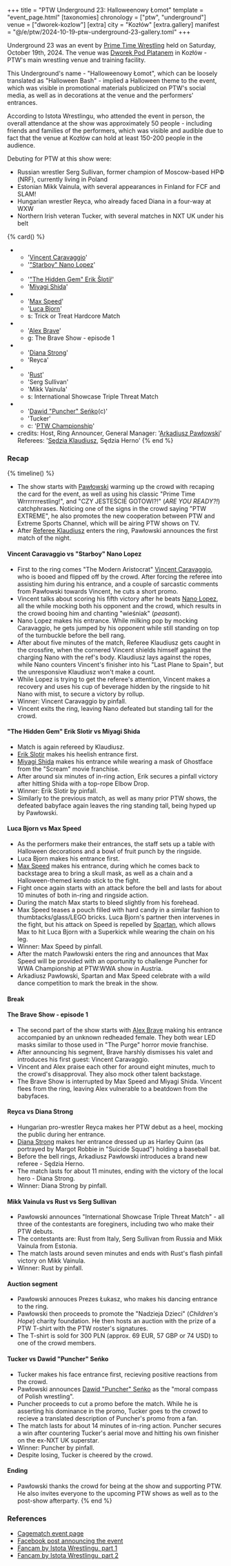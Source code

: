 +++
title = "PTW Underground 23: Halloweenowy Łomot"
template = "event_page.html"
[taxonomies]
chronology = ["ptw", "underground"]
venue = ["dworek-kozlow"]
[extra]
city = "Kozłów"
[extra.gallery]
manifest = "@/e/ptw/2024-10-19-ptw-underground-23-gallery.toml"
+++

Underground 23 was an event by [Prime Time Wrestling](@/o/ptw.md) held on Saturday, October 19th, 2024. The venue was [Dworek Pod Platanem](@/v/dworek-kozlow.md) in Kozłów - PTW's main wrestling venue and training facility.

This Underground's name - "Halloweenowy Łomot", which can be loosely translated as "Halloween Bash" - implied a Halloween theme to the event, which was visible in promotional materials publicized on PTW's social media, as well as in decorations at the venue and the performers' entrances.

According to Istota Wrestlingu, who attended the event in person, the overall attendance at the show was approximately 50 people - including friends and families of the performers, which was visible and audible due to fact that the venue at Kozłów can hold at least 150-200 people in the audience.

Debuting for PTW at this show were:
 * Russian wrestler Serg Sullivan, former champion of Moscow-based НРФ (NRF), currently living in Poland
 * Estonian Mikk Vainula, with several appearances in Finland for FCF and SLAM!
 * Hungarian wrestler Reyca, who already faced Diana in a four-way at WXW
 * Northern Irish veteran Tucker, with several matches in NXT UK under his belt

{% card() %}
- - '[Vincent Caravaggio](@/w/vincent-caravaggio.md)'
  - '["Starboy" Nano Lopez](@/w/nano-lopez.md)'
- - '["The Hidden Gem" Erik Šlotíř](@/w/erik-slotir.md)'
  - '[Miyagi Shida](@/w/miyagi-shida.md)'
- - '[Max Speed](@/w/max-speed.md)'
  - '[Luca Bjorn](@/w/luca-bjorn.md)'
  - s: Trick or Treat Hardcore Match
- - '[Alex Brave](@/w/alex-brave.md)'
  - g: The Brave Show - episode 1
- - '[Diana Strong](@/w/diana-strong.md)'
  - 'Reyca'
- - '[Rust](@/w/rust.md)'
  - 'Serg Sullivan'
  - 'Mikk Vainula'
  - s: International Showcase Triple Threat Match
- - '[Dawid "Puncher" Seńko](@/w/puncher.md)(c)'
  - 'Tucker'
  - c: '[PTW Championship](@/c/ptw-championship.md)'
- credits:
    Host, Ring Announcer, General Manager: '[Arkadiusz Pawłowski](@/w/pan-pawlowski.md)'
    Referees: '[Sędzia Klaudiusz](@/w/sedzia-klaudiusz.md), Sędzia Herno'
{% end %}


### Recap

{% timeline() %}
* The show starts with [Pawłowski](@/w/pan-pawlowski.md) warming up the crowd with recaping the card for the event, as well as using his classic "Prime Time Wrrrrrrrestling!", and "CZY JESTEŚCIE GOTOWI?!" (_ARE YOU READY?!_) catchphrases. Noticing one of the signs in the crowd saying "PTW EXTREME", he also promotes the new cooperation between PTW and Extreme Sports Channel, which will be airing PTW shows on TV.
* After [Referee Klaudiusz](@/w/sedzia-klaudiusz.md) enters the ring, Pawłowski announces the first match of the night.

#### Vincent Caravaggio vs "Starboy" Nano Lopez

* First to the ring comes "The Modern Aristocrat" [Vincent Caravaggio](@/w/vincent-caravaggio.md), who is booed and flipped off by the crowd. After forcing the referee into assisting him during his entrance, and a couple of sarcastic comments from Pawłowski towards Vincent, he cuts a short promo.
* Vincent talks about scoring his fifth victory after he beats [Nano Lopez](@/w/nano-lopez.md), all the while mocking both his opponent and the crowd, which results in the crowd booing him and chanting "wieśniak" (_peasant_).
* Nano Lopez makes his entrance. While milking pop by mocking Caravaggio, he gets jumped by his opponent while still standing on top of the turnbuckle before the bell rang.
* After about five minutes of the match, Referee Klaudiusz gets caught in the crossfire, when the cornered Vincent shields himself against the charging Nano with the ref's body. Klaudiusz lays against the ropes, while Nano counters Vincent's finisher into his "Last Plane to Spain", but the unresponsive Klaudiusz won't make a count.
* While Lopez is trying to get the referee's attention, Vincent makes a recovery and uses his cup of beverage hidden by the ringside to hit Nano with mist, to secure a victory by rollup.
* Winner: Vincent Caravaggio by pinfall.
* Vincent exits the ring, leaving Nano defeated but standing tall for the crowd.

#### "The Hidden Gem" Erik Slotir vs Miyagi Shida
* Match is again refereed by Klaudiusz.
* [Erik Slotir](@/w/erik-slotir.md) makes his heelish entrance first.
* [Miyagi Shida](@/w/miyagi-shida.md) makes his entrance while wearing a mask of Ghostface from the "Scream" movie franchise.
* After around six minutes of in-ring action, Erik secures a pinfall victory after hitting Shida with a top-rope Elbow Drop.
* Winner: Erik Slotir by pinfall.
* Similarly to the previous match, as well as many prior PTW shows, the defeated babyface again leaves the ring standing tall, being hyped up by Pawłowski.

#### Luca Bjorn vs Max Speed
* As the performers make their entrances, the staff sets up a table with Halloween decorations and a bowl of fruit punch by the ringside.
* Luca Bjorn makes his entrance first.
* [Max Speed](@/w/max-speed.md) makes his entrance, during which he comes back to backstage area to bring a skull mask, as well as a chain and a Halloween-themed kendo stick to the fight.
* Fight once again starts with an attack before the bell and lasts for about 10 minutes of both in-ring and ringside action.
* During the match Max starts to bleed slightly from his forehead.
* Max Speed teases a pouch filled with hard candy in a similar fashion to thumbtacks/glass/LEGO bricks. Luca Bjorn's partner then intervenes in the fight, but his attack on Speed is repelled by [Spartan](@/w/spartan.md), which allows Max to hit Luca Bjorn with a Superkick while wearing the chain on his leg.
* Winner: Max Speed by pinfall.
* After the match Pawłowski enters the ring and announces that Max Speed will be provided with an oportunity to challenge Puncher for WWA Championship at PTW:WWA show in Austria.
* Arkadiusz Pawłowski, Spartan and Max Speed celebrate with a wild dance competition to mark the break in the show.

#### Break

#### The Brave Show - episode 1
* The second part of the show starts with [Alex Brave](@/w/alex-brave.md) making his entrance accompanied by an unknown redheaded female. They both wear LED masks similar to those used in "The Purge" horror movie franchise.
* After announcing his segment, Brave harshly dismisses his valet and introduces his first guest: Vincent Caravaggio.
* Vincent and Alex praise each other for around eight minutes, much to the crowd's disapproval. They also mock other talent backstage.
* The Brave Show is interrupted by Max Speed and Miyagi Shida. Vincent flees from the ring, leaving Alex vulnerable to a beatdown from the babyfaces.

#### Reyca vs Diana Strong
* Hungarian pro-wrestler Reyca makes her PTW debut as a heel, mocking the public during her entrance.
* [Diana Strong](@/w/diana-strong.md) makes her entrance dressed up as Harley Quinn (as portrayed by Margot Robbie in "Suicide Squad") holding a baseball bat.
* Before the bell rings, Arkadiusz Pawłowski introduces a brand new referee - Sędzia Herno.
* The match lasts for about 11 minutes, ending with the victory of the local hero - Diana Strong.
* Winner: Diana Strong by pinfall.

#### Mikk Vainula vs Rust vs Serg Sullivan
* Pawłowski announces "International Showcase Triple Threat Match" - all three of the contestants are foreginers, including two who make their PTW debuts.
* The contestants are: Rust from Italy, Serg Sullivan from Russia and Mikk Vainula from Estonia.
* The match lasts around seven minutes and ends with Rust's flash pinfall victory on Mikk Vainula.
* Winner: Rust by pinfall.

#### Auction segment
* Pawłowski annouces Prezes Łukasz, who makes his dancing entrance to the ring.
* Pawłowski then proceeds to promote the "Nadzieja Dzieci" (_Children's Hope_) charity foundation. He then hosts an auction with the prize of a PTW T-shirt with the PTW roster's signatures.
* The T-shirt is sold for 300&nbsp;PLN (approx. 69&nbsp;EUR, 57&nbsp;GBP or 74&nbsp;USD) to one of the crowd members.

#### Tucker vs Dawid "Puncher" Seńko
* Tucker makes his face entrance first, recieving positive reactions from the crowd.
* Pawłowski announces [Dawid "Puncher" Seńko](@/w/puncher.md) as the "moral compass of Polish wrestling".
* Puncher proceeds to cut a promo before the match. While he is asserting his dominance in the promo, Tucker goes to the crowd to recieve a translated description of Puncher's promo from a fan.
* The match lasts for about 14 minutes of in-ring action. Puncher secures a win after countering Tucker's aerial move and hitting his own finisher on the ex-NXT UK superstar.
* Winner: Puncher by pinfall.
* Despite losing, Tucker is cheered by the crowd.

#### Ending
* Pawłowski thanks the crowd for being at the show and supporting PTW. He also invites everyone to the upcoming PTW shows as well as to the post-show afterparty.
{% end %}

### References

* [Cagematch event page](https://www.cagematch.net/?id=1&nr=409396)
* [Facebook post announcing the event](https://www.facebook.com/photo/?fbid=568458088840171&set=a.136592405360077)
* [Fancam by Istota Wrestlingu, part 1](https://www.youtube.com/watch?v=Xm58QUEA4CU)
* [Fancam by Istota Wrestlingu, part 2](https://www.youtube.com/watch?v=h9j4rHRzmMg)
